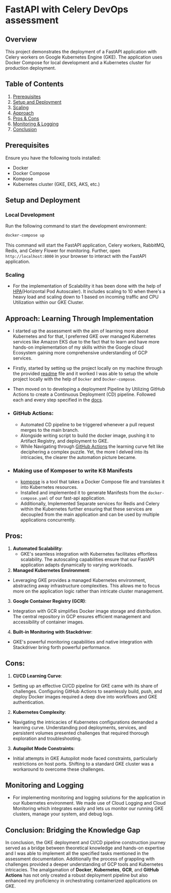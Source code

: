 # FastAPI with Celery DevOps assessment

## Overview

This project demonstrates the deployment of a FastAPI application with Celery workers on Google Kubernetes Engine (GKE). The application uses Docker Compose for local development and a Kubernetes cluster for production deployment.

## Table of Contents

1. [Prerequisites](##prerequisites)
2. [Setup and Deployment](##setup-and-deployment)
3. [Scaling](#scaling)
5. [Approach](##approach)
6. [Pros & Cons](##pros)
7. [Monitoring & Logging](##monitoring)
8. [Conclusion](##conclusion)

## Prerequisites

Ensure you have the following tools installed:

- Docker
- Docker Compose
- Kompose
- Kubernetes cluster (GKE, EKS, AKS, etc.)

## Setup and Deployment

### Local Development
Run the following command to start the development environment:
```bash
docker-compose up
```
This command will start the FastAPI application, Celery workers, RabbitMQ, Redis, and Celery Flower for monitoring.
Further, open `http://localhost:8000` in your browser to interact with the FastAPI application.

### Scaling
- For the implementation of Scalability it has been done with the help of [HPA](https://github.com/YashPimple/fastapi-celery/blob/master/Manifests/fastapi-hpa.yaml)(Horizontal Pod Autoscaler). It includes scaling to 10 when there's a heavy load and scaling down to 1 based on incoming traffic and CPU Utilization within our GKE Cluster.

## Approach: Learning Through Implementation

- I started up the assessment with the aim of learning more about Kubernetes and for that, I preferred GKE over managed Kubernetes services like Amazon EKS due to the fact that to learn and have more hands-on implementation of my skills within the Google cloud Ecosystem gaining more comprehensive understanding of GCP services.
- Firstly, started by setting up the project locally on my machine through the provided [readme](https://github.com/GregaVrbancic/fastapi-celery/blob/master/README.md) file and it worked I was able to setup the whole project locally with the help of `Docker` and `Docker-compose`.
- Then moved on to developing a deployment Pipeline by Utilizing GitHub Actions to create a Continuous Deployment (CD) pipeline. Followed each and every step specified in the [docs](https://docs.google.com/document/d/1i1n-LFxODfKq0ro5VaTkHrIeMglCrHLP9tpVDZBAWB0/edit#heading=h.jdnogwyt9dvq).
  
- ### GitHub Actions:
  - Automated CD pipeline to be triggered whenever a pull request merges to the main branch.
  - Alongside writing script to build the docker image, pushing it to Artifact Registry, and deployment to GKE.
  - While Navigating through [GitHub Actions](https://github.com/YashPimple/fastapi-celery/actions/runs/7479012585) the learning curve felt like deciphering a complex puzzle. Yet, the more I delved into its intricacies, the clearer the automation picture became. 

- ### Making use of Komposer to write K8 Manifests
    - [kompose](https://github.com/kubernetes/kompose) is a tool that takes a Docker Compose file and translates it into Kubernetes resources.
    - Installed and implemented it to generate Manifests from the `docker-compose.yaml` of our fast-api application.
    - Additionally, Implemented Separate services for Redis and Celery within the Kubernetes further ensuring that these services are decoupled from the main application and can be       used by multiple applications concurrently.

## Pros:
1. **Automated Scalability**:
   - GKE's seamless integration with Kubernetes facilitates effortless scalability. The autoscaling capabilities ensure that our FastAPI application adapts dynamically to varying         workloads.
2. **Managed Kubernetes Environment**:
  - Leveraging GKE provides a managed Kubernetes environment, abstracting away infrastructure complexities. This allows me to focus more on the application logic rather than intricate cluster management.
3. **Google Container Registry (GCR)**:
  - Integration with GCR simplifies Docker image storage and distribution. The central repository in GCP ensures efficient management and accessibility of container images.
4. **Built-in Monitoring with Stackdriver**:
  - GKE's powerful monitoring capabilities and native integration with Stackdriver bring forth powerful performance.

## Cons:
1. **CI/CD Learning Curve**:
  - Setting up an effective CI/CD pipeline for GKE came with its share of challenges. Configuring GitHub Actions to seamlessly build, push, and deploy Docker images required a deep dive into workflows and GKE authentication.
2. **Kubernetes Complexity**:
  - Navigating the intricacies of Kubernetes configurations demanded a learning curve. Understanding pod deployments, services, and persistent volumes presented challenges that   required thorough exploration and troubleshooting.
3. **Autopilot Mode Constraints**:
  - Initial attempts in GKE Autopilot mode faced constraints, particularly restrictions on host ports. Shifting to a standard GKE cluster was a workaround to overcome these challenges.

## Monitoring and Logging
- For implementing monitoring and logging solutions for the application in our Kubernetes environment. We made use of Cloud Logging and Cloud Monitoring which integrates easily and lets us monitor our running GKE clusters, manage your system, and debug logs.

## Conclusion: Bridging the Knowledge Gap

In conclusion, the GKE deployment and CI/CD pipeline construction journey served as a bridge between theoretical knowledge and hands-on expertise and I was able to implement all the specified tasks mentioned in the assessment documentation. Additionally the process of grappling with challenges provided a deeper understanding of GCP tools and Kubernetes intricacies. The amalgamation of **Docker**, **Kubernetes**, **GCR**, and **GitHub Actions** has not only created a robust deployment pipeline but also enhanced my proficiency in orchestrating containerized applications on GKE.
